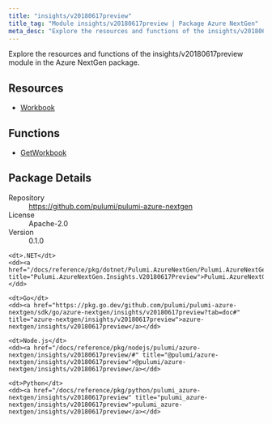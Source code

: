 ```yaml
---
title: "insights/v20180617preview"
title_tag: "Module insights/v20180617preview | Package Azure NextGen"
meta_desc: "Explore the resources and functions of the insights/v20180617preview module in the Azure NextGen package."
---
```


<!-- WARNING: this file was generated by Pulumi Docs Generator. -->
<!-- Do not edit by hand unless you're certain you know what you are doing! -->

Explore the resources and functions of the insights/v20180617preview module in the Azure NextGen package.

<h2 id="resources">Resources</h2>
<ul class="api">
    <li><a href="workbook" title="Workbook"><span class="symbol resource"></span>Workbook</a></li>
</ul>

<h2 id="functions">Functions</h2>
<ul class="api">
    <li><a href="getworkbook" title="GetWorkbook"><span class="symbol function"></span>GetWorkbook</a></li>
</ul>

<h2 id="package-details">Package Details</h2>
<dl class="package-details">
	<dt>Repository</dt>
	<dd><a href="https://github.com/pulumi/pulumi-azure-nextgen">https://github.com/pulumi/pulumi-azure-nextgen</a></dd>
	<dt>License</dt>
	<dd>Apache-2.0</dd>
	<dt>Version</dt>
	<dd>0.1.0</dd>
</dl>



<dl class="tabular">

    <dt>.NET</dt>
    <dd><a href="/docs/reference/pkg/dotnet/Pulumi.AzureNextGen/Pulumi.AzureNextGen.Insights.V20180617Preview.html" title="Pulumi.AzureNextGen.Insights.V20180617Preview">Pulumi.AzureNextGen.Insights.V20180617Preview</a></dd>

    <dt>Go</dt>
    <dd><a href="https://pkg.go.dev/github.com/pulumi/pulumi-azure-nextgen/sdk/go/azure-nextgen/insights/v20180617preview?tab=doc#" title="azure-nextgen/insights/v20180617preview">azure-nextgen/insights/v20180617preview</a></dd>

    <dt>Node.js</dt>
    <dd><a href="/docs/reference/pkg/nodejs/pulumi/azure-nextgen/insights/v20180617preview/#" title="@pulumi/azure-nextgen/insights/v20180617preview">@pulumi/azure-nextgen/insights/v20180617preview</a></dd>

    <dt>Python</dt>
    <dd><a href="/docs/reference/pkg/python/pulumi_azure-nextgen/insights/v20180617preview" title="pulumi_azure-nextgen/insights/v20180617preview">pulumi_azure-nextgen/insights/v20180617preview</a></dd>

</dl>


